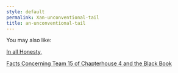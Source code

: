 ```yaml
---
style: default
permalink: Xan-unconventional-tail
title: an-unconventional-tail
---
```

You may also like:

[In all Honesty,](http://scp-wiki.net/in-all-honesty)

[Facts Concerning Team 15 of Chapterhouse 4 and the Black Book](http://scp-wiki.net/lovecraft-parody-title)
